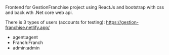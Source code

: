 Frontend for GestionFranchise project using ReactJs and bootstrap with css and back wth .Net core web api.

There is 3 types of users (accounts for testing):  https://gestion-franchise.netlify.app/
- agent:agent
- Franch:Franch
- admin:admin
